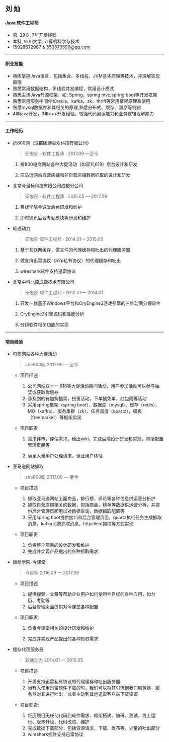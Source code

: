 ## 刘 灿 ##
#### Java 软件工程师 ####
* 男, 29岁, 7年开发经验
* 本科, 四川大学, 计算机科学与技术
* 15928672987    &    553670590@qq.com

---
#### 职业技能 ####
* 熟练掌握Java语言，包括集合、多线程、JVM基本原理等技术，并理解实现原理
* 熟悉常用数据结构，多线程并发编程，常用设计模式
* 熟悉主流Java开源框架，如: Spring，spring mvc,spring boot等开发框架
* 熟悉常用服务中间件如redis、kafka、zk、thrift等常用框架原理和使用
* 熟悉mysql数据库和其相关的原理,熟悉分布式、缓存、消息等机制
* 4年java开发，3年c++开发经验，较强代码阅读能力和业务逻辑理解能力

---
#### 工作经历 ####
 * 折800网（成都团博百众科技有限公司）

    > 研发部 ·  软件工程师 · 2017.09 —至今
    1. 折800电商网站各种大促活动（如双11,618）后台设计和研发

    2. 亚马逊网站自营店铺和非自营店铺数据抓取的设计和研发

       

* 北京今目标科技有限公司成都分公司                    

  > 研发部 · 软件工程师 · 2015.05 — 2017.09
  1. 目标学院今课堂后台研发和维护

  2. 即时通讯后台考勤模块等研发和维护

     

* 软通动力                          
  > 研发部  软件工程师 · 2014.01— 2015.05
  1. 基于互联网缓存，做文件的代理缓存和吐出的代理服务器

  2. 做支持迅雷协议（p2p私有协议）的代理缓存和吐出

  3. wireshark软件支持迅雷协议

     

* 北京中科北控成像技术有限公司                         
  > 研发部  软件工程师 · 2012.07— 2014.01
  1. 开发一款基于Windows平台和CryEngine3游戏引擎的三维动画分镜软件

  2. CryEngine3引擎源码和性能分析

  3. 分镜软件相关功能的实现

     
---
#### 项目经验 ####
* 电商网站各种大促活动
  > zhe800网 2017.09 — 至今
  - 项目描述 

     1. 公司网站双十一,618等大促活动期间活动，用户参加活动可以参与抽奖或获取优惠券
     2. 涉及到的有加购抽奖，扭蛋活动，下单抽免单，红包雨等活动
     3. 采用spring框架（spring boot）、数据库（mysql）、缓存（redis）、MQ（kafka）、服务集群（zk）、任务调度（quartz），模板（freemarker）等框架实现

  - 项目职责 

     1. 需求评审，评估需求，给出wiki，完成后端设计研发和实现，包括配置管理页面等

     2. 满足大量用户处理请求，保证用户体验

        

* 亚马逊网站抓取
  > zhe800网 2017.09 — 至今
  - 项目描述

       1. 抓取亚马逊网站上面商品，排行榜，评论等各种信息供运营分析护
       2. 抓取自营店铺相关的数据，包括商品，榜单等数据供运营分析，并提供后台管理页面用以对数据查询，数据抓取配置等
       3. 采用spring boot提供接口和后台管理页面，quartz执行任务生成抓取消息，kafka消费抓取消息，httpclient抓取等方式实现
  - 项目职责
       1. 负责整个项目的设计研发和维护
       2. 完成并实现产品提出的各种抓取需求

  

* 目标学院-今课堂
  > 今目标 2016.09 — 2017.09
  - 项目描述

       1. 提供视频、文章等帮助企业用户如何使用今目标的各种应用，如台历、考勤等
       2. 后台管理页面提供对今课堂各种配置

  - 项目职责:
    1. 负责今课堂相关的设计研发和维护

    2. 完成并实现产品提出的各种抓取需求

       

* 缓存代理服务器
  > 软通动力 2014.01 — 2015.05
  - 项目描述

       1. 开发支持迅雷私有协议的代理缓存和吐出服务器
       2. 当有人使用迅雷软件下载的时，我们可以将其引流到我们服务器，服务器对其进行吐出，或者主动到其他迅雷客户端下载资源
  - 项目职责:
    1. 经历项目无任何代码到软件需求、框架搭建、编码、测试、线上运行、版本升级、代码改进、维护 
    2. 完成数据下载部分，包括资源请求、下载、发布等，少量的吐出部分
    3. wireshark插件支持迅雷协议